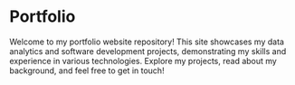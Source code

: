 # Portfolio
Welcome to my portfolio website repository! This site showcases my data analytics and software development projects, demonstrating my skills and experience in various technologies. Explore my projects, read about my background, and feel free to get in touch!
